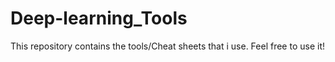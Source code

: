 # Deep-learning_Tools

This repository contains the tools/Cheat sheets that i use.
Feel free to use it!
